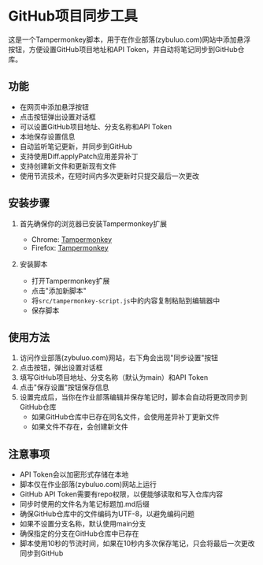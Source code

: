 # GitHub项目同步工具

这是一个Tampermonkey脚本，用于在作业部落(zybuluo.com)网站中添加悬浮按钮，方便设置GitHub项目地址和API Token，并自动将笔记同步到GitHub仓库。

## 功能

- 在网页中添加悬浮按钮
- 点击按钮弹出设置对话框
- 可以设置GitHub项目地址、分支名称和API Token
- 本地保存设置信息
- 自动监听笔记更新，并同步到GitHub
- 支持使用Diff.applyPatch应用差异补丁
- 支持创建新文件和更新现有文件
- 使用节流技术，在短时间内多次更新时只提交最后一次更改

## 安装步骤

1. 首先确保你的浏览器已安装Tampermonkey扩展
   - Chrome: [Tampermonkey](https://chrome.google.com/webstore/detail/tampermonkey/dhdgffkkebhmkfjojejmpbldmpobfkfo)
   - Firefox: [Tampermonkey](https://addons.mozilla.org/en-US/firefox/addon/tampermonkey/)

2. 安装脚本
   - 打开Tampermonkey扩展
   - 点击"添加新脚本"
   - 将`src/tampermonkey-script.js`中的内容复制粘贴到编辑器中
   - 保存脚本

## 使用方法

1. 访问作业部落(zybuluo.com)网站，右下角会出现"同步设置"按钮
2. 点击按钮，弹出设置对话框
3. 填写GitHub项目地址、分支名称（默认为main）和API Token
4. 点击"保存设置"按钮保存信息
5. 设置完成后，当你在作业部落编辑并保存笔记时，脚本会自动将更改同步到GitHub仓库
   - 如果GitHub仓库中已存在同名文件，会使用差异补丁更新文件
   - 如果文件不存在，会创建新文件

## 注意事项

- API Token会以加密形式存储在本地
- 脚本仅在作业部落(zybuluo.com)网站上运行
- GitHub API Token需要有repo权限，以便能够读取和写入仓库内容
- 同步时使用的文件名为笔记标题加.md后缀
- 确保GitHub仓库中的文件编码为UTF-8，以避免编码问题
- 如果不设置分支名称，默认使用main分支
- 确保指定的分支在GitHub仓库中已存在
- 脚本使用10秒的节流时间，如果在10秒内多次保存笔记，只会将最后一次更改同步到GitHub